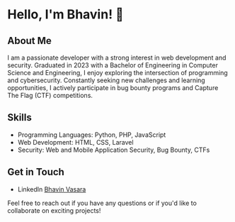 # Hello, I'm Bhavin! 👋

## About Me
I am a passionate developer with a strong interest in web development and security. Graduated in 2023 with a Bachelor of Engineering in Computer Science and Engineering, I enjoy exploring the intersection of programming and cybersecurity. Constantly seeking new challenges and learning opportunities, I actively participate in bug bounty programs and Capture The Flag (CTF) competitions.

## Skills
- Programming Languages: Python, PHP, JavaScript
- Web Development: HTML, CSS, Laravel
- Security: Web and Mobile Application Security, Bug Bounty, CTFs

## Get in Touch
- LinkedIn [Bhavin Vasara](https://linkedin.com/in/bhavinvasara)

Feel free to reach out if you have any questions or if you'd like to collaborate on exciting projects!
